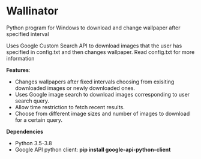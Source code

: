 # Wallinator
Python program for Windows to download and change wallpaper after specified interval

Uses Google Custom Search API to download images that the user has specified in config.txt and then changes wallpaper.
Read config.txt for more information

**Features**:
* Changes wallpapers after fixed intervals choosing from exisiting downloaded images or newly downloaded ones.
* Uses Google image search to download images corresponding to user search query.
* Allow time restriction to fetch recent results.
* Choose from different image sizes and number of images to download for a certain query.

**Dependencies**
* Python 3.5-3.8
* Google API python client: __pip install google-api-python-client__ 
  
